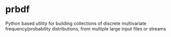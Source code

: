 # prbdf
Python based utility for building collections of discrete multivariate frequency/probability distributions, from multiple large input files or streams
